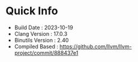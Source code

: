 # Quick Info
* Build Date : 2023-10-19
* Clang Version : 17.0.3
* Binutils Version : 2.40
* Compiled Based : https://github.com/llvm/llvm-project/commit/888437e1
